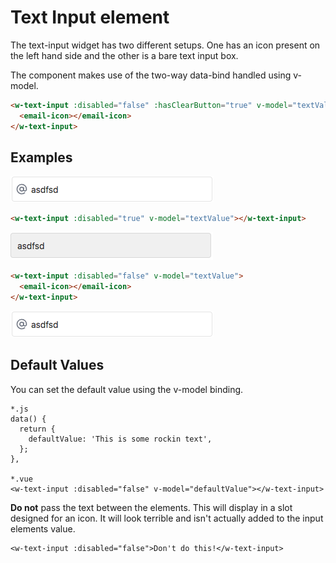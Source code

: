 # Text Input element

The text-input widget has two different setups. One has an icon present on the left hand side and the other is a bare text input box.

The component makes use of the two-way data-bind handled using v-model.

```html
<w-text-input :disabled="false" :hasClearButton="true" v-model="textValue">
  <email-icon></email-icon>
</w-text-input>
```

## Examples

![Basic text field](./icon.png)

```html
<w-text-input :disabled="true" v-model="textValue"></w-text-input>
```
![Disabled text field](./disabled.png)

```html
<w-text-input :disabled="false" v-model="textValue">
  <email-icon></email-icon>
</w-text-input>
```

![Text field with email icon](./icon.png)

## Default Values
You can set the default value using the v-model binding.
```
*.js
data() {
  return {
    defaultValue: 'This is some rockin text',
  };
},

*.vue
<w-text-input :disabled="false" v-model="defaultValue"></w-text-input>
```

**Do not** pass the text between the elements. This will display in a slot designed for an icon. It will look terrible and isn't actually added to the input elements value.
```
<w-text-input :disabled="false">Don't do this!</w-text-input>
```
